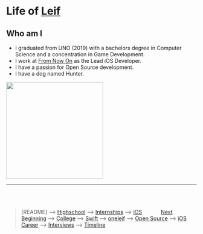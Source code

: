 
# Life of [Leif](https://github.com/sponsors/0xLeif)

## Who am I

- I graduated from UNO (2019) with a bachelors degree in Computer Science and a concentration in Game Development. 
- I work at [From Now On](https://from-now-on.com/) as the Lead iOS Developer.
- I have a passion for Open Source development.
- I have a dog named Hunter.

<img src="https://user-images.githubusercontent.com/8268288/114767427-3ac4d780-9d2d-11eb-9c79-61d8426e7b2f.JPG" width="256">

***

<div style="margin: 64;">
	<div style="float: right">
		<a href="slides/highschool.md">Next</a>
	</div>
</div>

> [README] --> [Highschool](slides/highschool.md) --> [Internships](slides/internships.md) --> [iOS Beginning](slides/iOS-beginning.md) --> [College](slides/college.md) --> [Swift](slides/swift.md) --> [oneleif](slides/oneleif.md) --> [Open Source](slides/open-source.md) --> [iOS Career](slides/iOS-career.md) --> [Interviews](slides/interviews.md) --> [Timeline](slides/timeline.md)
